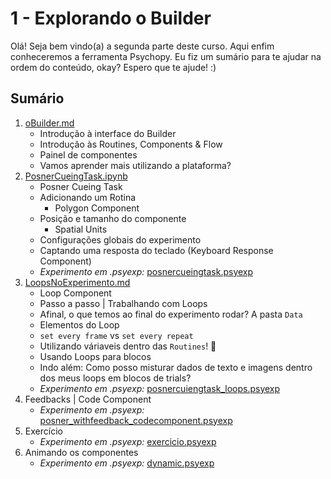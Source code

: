 # 1 - Explorando o Builder
Olá! Seja bem vindo(a) a segunda parte deste curso. Aqui enfim conheceremos a ferramenta Psychopy. Eu fiz um sumário para te ajudar na ordem do conteúdo, okay? Espero que te ajude! :)

## Sumário
1. [oBuilder.md](1.oBuilder.md) <br>
    - Introdução à interface do Builder 
    - Introdução às Routines, Components & Flow
    - Painel de componentes
    - Vamos aprender mais utilizando a plataforma?
2. [PosnerCueingTask.ipynb](2.PosnerCueingTask.ipynb)
    - Posner Cueing Task
    - Adicionando um Rotina
        - Polygon Component
    - Posição e tamanho do componente
        - Spatial Units
    - Configurações globais do experimento
    - Captando uma resposta do teclado (Keyboard Response Component)
    - *Experimento em .psyexp:* [posnercueingtask.psyexp](experimentos/posnercueingtask.psyexp)
3. [LoopsNoExperimento.md](3.LoopsNoExperimento.md)
    - Loop Component
    - Passo a passo | Trabalhando com Loops 
    - Afinal, o que temos ao final do experimento rodar? A pasta `Data`
    - Elementos do Loop
    - `set every frame` vs `set every repeat`
    - Utilizando váriaveis dentro das `Routines`! :exploding_head: 
    - Usando Loops para blocos
    - Indo além: Como posso misturar dados de texto e imagens dentro dos meus loops em blocos de trials?
    - *Experimento em .psyexp:* [posnercuiengtask_loops.psyexp](experimentos/posnercuiengtask_loops.psyexp)
4. Feedbacks | Code Component
    - *Experimento em .psyexp:* [posner_withfeedback_codecomponent.psyexp](experimentos/posner_withfeedback_codecomponent.psyexp)
5. Exercício 
    - *Experimento em .psyexp:* [exercicio.psyexp](experimentos/exercicio.psyexp)
6. Animando os componentes
    - *Experimento em .psyexp:* [dynamic.psyexp](experimentos/dynamic.psyexp)
